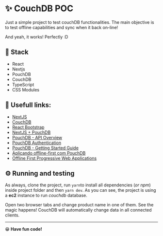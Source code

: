 # ✨ CouchDB POC

Just a simple project to test couchDB functionalities. The main objective is to test offline capabilities and sync when it back on-line!

And yeah, it works! Perfectly :D

## 🚀  Stack
- React
- Nextjs
- PouchDB
- CouchDB
- TypeScript
- CSS Modules

## 🔗 Usefull links:

- [NextJS](https://nextjs.org/docs)
- [CouchDB](https://couchdb.apache.org/)
- [React Bootstrap](https://react-bootstrap.github.io/)
- [NextJS + PouchDB](https://github.com/spacecowb0y/nextjs-pouchdb-guestbook)
- [PouchDB - API Overview](https://pouchdb.com/api.html#create_document)
- [PouchDB Authentication](https://github.com/pouchdb-community/pouchdb-authentication)
- [PouchDB - Getting Started Guide](https://pouchdb.com/getting-started.html)
- [Aplicando offline-first com PouchDB](https://blog.db1group.com/como-aplicar-offline-first-com-pouchdb/)
- [Offline First Progressive Web Applications](https://okode.com/offline-first-progressive-web-applications)

## ⚙️ Running and testing

As always, clone the project, run `yarn`to install all dependencies (*or npm*) inside project folder and then `yarn dev`.
As you can see, the project is using a **ec2** instance to run *couchdb* database.

Open two browser tabs and change product name in one of them. See the magic happens! CouchDB will automatically change data in
all connected clients.

---
😁 **Have fun code!**